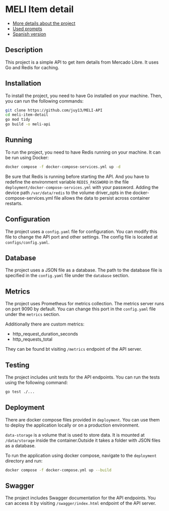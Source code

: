 # MELI Item detail 

- [More details about the project](docs/readme/architecture.md)
- [Used prompts](docs/readme/prompts.md)
- [Spanish version](docs/esp/spanish.md)

## Description

This project is a simple API to get item details from Mercado Libre. It uses Go and Redis for caching.

## Installation

To install the project, you need to have Go installed on your machine. Then, you can run the following commands:
```sh
git clone https://github.com/juy13/MELI-API
cd meli-item-detail
go mod tidy
go build -o meli-api
```

## Running

To run the project, you need to have Redis running on your machine. It can be run using Docker:
```sh
docker compose -f docker-compose-services.yml up -d
```
Be sure that Redis is running before starting the API. And you have to redefine the environment variable `REDIS_PASSWORD` in the file `deployment/docker-compose-services.yml` with your password. Adding the device path `/var/data/redis` to the volume driver_opts in the docker-compose-services.yml file allows the data to persist across container restarts.

## Configuration

The project uses a `config.yaml` file for configuration. You can modify this file to change the API port and other settings. The config file is located at `configs/config.yaml`.

## Database

The project uses a JSON file as a database. The path to the database file is specified in the `config.yaml` file under the `database` section.

## Metrics

The project uses Prometheus for metrics collection. The metrics server runs on port 9090 by default. You can change this port in the `config.yaml` file under the `metrics` section. 

Additionally there are custom metrics:
- http\_request\_duration\_seconds
- http\_requests\_total

They can be found bt visiting `/metrics` endpoint of the API server.

## Testing

The project includes unit tests for the API endpoints. You can run the tests using the following command:
```sh
go test ./...
```

## Deployment

There are docker compose files provided in `deployment`. You can use them to deploy the application locally or on a production environment.

`data-storage` is a volume that is used to store data. It is mounted at `/data/storage` inside the container.Outside it takes a folder with JSON files as a database. 

To run the application using docker compose, navigate to the `deployment` directory and run:
```sh
docker compose -f docker-compose.yml up --build
```

## Swagger

The project includes Swagger documentation for the API endpoints. You can access it by visiting `/swagger/index.html` endpoint of the API server.